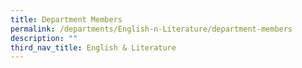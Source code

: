 ```yaml
---
title: Department Members
permalink: /departments/English-n-Literature/department-members
description: ""
third_nav_title: English & Literature
---
```

